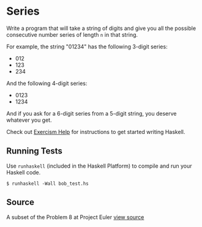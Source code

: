 # Series

Write a program that will take a string of digits and give you all the possible consecutive number series of length `n` in that string.

For example, the string "01234" has the following 3-digit series:

- 012
- 123
- 234

And the following 4-digit series:

- 0123
- 1234

And if you ask for a 6-digit series from a 5-digit string, you deserve
whatever you get.

Check out [Exercism
Help](http://help.exercism.io/getting-started-with-haskell.html) for
instructions to get started writing Haskell.

## Running Tests

Use `runhaskell` (included in the Haskell Platform) to compile and run your
Haskell code.

    $ runhaskell -Wall bob_test.hs

## Source

A subset of the Problem 8 at Project Euler [view source](http://projecteuler.net/problem=8)
